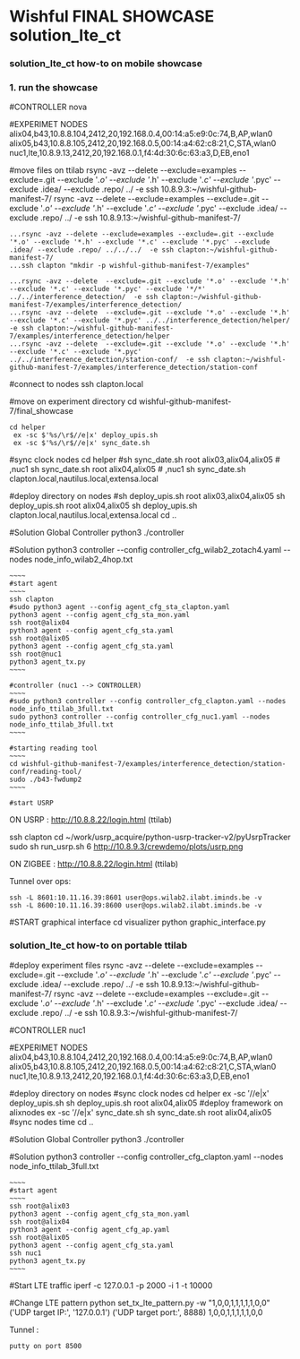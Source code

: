 Wishful FINAL SHOWCASE solution_lte_ct
============================

### solution_lte_ct how-to on mobile showcase
 
### 1. run the showcase 
 #CONTROLLER
    nova
 
 #EXPERIMET NODES
    alix04,b43,10.8.8.104,2412,20,192.168.0.4,00:14:a5:e9:0c:74,B,AP,wlan0
    alix05,b43,10.8.8.105,2412,20,192.168.0.5,00:14:a4:62:c8:21,C,STA,wlan0
    nuc1,lte,10.8.9.13,2412,20,192.168.0.1,f4:4d:30:6c:63:a3,D,EB,eno1

 #move files on ttilab
    rsync -avz --delete --exclude=examples --exclude=.git --exclude '*.o' --exclude '*.h' --exclude '*.c' --exclude '*.pyc' --exclude .idea/ --exclude .repo/ ../  -e ssh 10.8.9.3:~/wishful-github-manifest-7/
    rsync -avz --delete --exclude=examples --exclude=.git --exclude '*.o' --exclude '*.h' --exclude '*.c' --exclude '*.pyc' --exclude .idea/ --exclude .repo/ ../  -e ssh 10.8.9.13:~/wishful-github-manifest-7/


    ...rsync -avz --delete --exclude=examples --exclude=.git --exclude '*.o' --exclude '*.h' --exclude '*.c' --exclude '*.pyc' --exclude .idea/ --exclude .repo/ ../../../  -e ssh clapton:~/wishful-github-manifest-7/
    ...ssh clapton "mkdir -p wishful-github-manifest-7/examples"

    ...rsync -avz --delete  --exclude=.git --exclude '*.o' --exclude '*.h' --exclude '*.c' --exclude '*.pyc' --exclude '*/*' ../../interference_detection/  -e ssh clapton:~/wishful-github-manifest-7/examples/interference_detection/
    ...rsync -avz --delete  --exclude=.git --exclude '*.o' --exclude '*.h' --exclude '*.c' --exclude '*.pyc' ../../interference_detection/helper/  -e ssh clapton:~/wishful-github-manifest-7/examples/interference_detection/helper
    ...rsync -avz --delete  --exclude=.git --exclude '*.o' --exclude '*.h' --exclude '*.c' --exclude '*.pyc' ../../interference_detection/station-conf/  -e ssh clapton:~/wishful-github-manifest-7/examples/interference_detection/station-conf


 #connect to nodes
    ssh clapton.local

 #move on experiment directory
    cd wishful-github-manifest-7/final_showcase

    cd helper
     ex -sc $'%s/\r$//e|x' deploy_upis.sh
     ex -sc $'%s/\r$//e|x' sync_date.sh

 #sync clock nodes
    cd helper
    #sh sync_date.sh root alix03,alix04,alix05 # ,nuc1
    sh sync_date.sh root alix04,alix05 # ,nuc1
    sh sync_date.sh <user> clapton.local,nautilus.local,extensa.local

 #deploy directory on nodes
    #sh deploy_upis.sh root alix03,alix04,alix05
    sh deploy_upis.sh root alix04,alix05
    sh deploy_upis.sh <user> clapton.local,nautilus.local,extensa.local
    cd ..

 #Solution Global Controller
    python3 ./controller

 #Solution
    python3 controller --config controller_cfg_wilab2_zotach4.yaml --nodes node_info_wilab2_4hop.txt

    ~~~~
    #start agent
    ~~~~
    ssh clapton
    #sudo python3 agent --config agent_cfg_sta_clapton.yaml
    python3 agent --config agent_cfg_sta_mon.yaml
    ssh root@alix04
    python3 agent --config agent_cfg_sta.yaml
    ssh root@alix05
    python3 agent --config agent_cfg_sta.yaml
    ssh root@nuc1
    python3 agent_tx.py
    ~~~~

    #controller (nuc1 --> CONTROLLER)
    ~~~~
    #sudo python3 controller --config controller_cfg_clapton.yaml --nodes node_info_ttilab_3full.txt
    sudo python3 controller --config controller_cfg_nuc1.yaml --nodes node_info_ttilab_3full.txt
    ~~~~

    #starting reading tool
    ~~~~
    cd wishful-github-manifest-7/examples/interference_detection/station-conf/reading-tool/
    sudo ./b43-fwdump2
    ~~~~

~~~~
#start USRP
~~~~
ON USRP : http://10.8.8.22/login.html (ttilab)

ssh clapton
cd ~/work/usrp_acquire/python-usrp-tracker-v2/pyUsrpTracker
sudo sh run_usrp.sh 6
http://10.8.9.3/crewdemo/plots/usrp.png

ON ZIGBEE : http://10.8.8.22/login.html (ttilab)



Tunnel over ops:

~~~~
ssh -L 8601:10.11.16.39:8601 user@ops.wilab2.ilabt.iminds.be -v
ssh -L 8600:10.11.16.39:8600 user@ops.wilab2.ilabt.iminds.be -v
~~~~

#START graphical interface
cd visualizer
    python graphic_interface.py



### solution_lte_ct how-to on portable ttilab

 #deploy experiment files
    rsync -avz --delete --exclude=examples --exclude=.git --exclude '*.o' --exclude '*.h' --exclude '*.c' --exclude '*.pyc' --exclude .idea/ --exclude .repo/ ../  -e ssh 10.8.9.13:~/wishful-github-manifest-7/
    rsync -avz --delete --exclude=examples --exclude=.git --exclude '*.o' --exclude '*.h' --exclude '*.c' --exclude '*.pyc' --exclude .idea/ --exclude .repo/ ../  -e ssh 10.8.9.3:~/wishful-github-manifest-7/

 #CONTROLLER
    nuc1

 #EXPERIMET NODES
    alix04,b43,10.8.8.104,2412,20,192.168.0.4,00:14:a5:e9:0c:74,B,AP,wlan0
    alix05,b43,10.8.8.105,2412,20,192.168.0.5,00:14:a4:62:c8:21,C,STA,wlan0
    nuc1,lte,10.8.9.13,2412,20,192.168.0.1,f4:4d:30:6c:63:a3,D,EB,eno1

 #deploy directory on nodes
 #sync clock nodes
    cd helper
     ex -sc $'%s/\r$//e|x' deploy_upis.sh
     sh deploy_upis.sh root alix04,alix05  #deploy framework on alixnodes
     ex -sc $'%s/\r$//e|x' sync_date.sh
     sh sync_date.sh root alix04,alix05  #sync nodes time
     cd ..

 #Solution Global Controller
    python3 ./controller

 #Solution
    python3 controller --config controller_cfg_clapton.yaml --nodes node_info_ttilab_3full.txt

    ~~~~
    #start agent
    ~~~~
    ssh root@alix03
    python3 agent --config agent_cfg_sta_mon.yaml
    ssh root@alix04
    python3 agent --config agent_cfg_ap.yaml
    ssh root@alix05
    python3 agent --config agent_cfg_sta.yaml
    ssh nuc1
    python3 agent_tx.py
    ~~~~


 #Start LTE traffic
    iperf -c 127.0.0.1 -p 2000 -i 1 -t 10000

 #Change LTE pattern
    python set_tx_lte_pattern.py -w "1,0,0,1,1,1,1,1,0,0"
        ('UDP target IP:', '127.0.0.1')
        ('UDP target port:', 8888)
        1,0,0,1,1,1,1,1,0,0


Tunnel :
~~~~
putty on port 8500
~~~~

